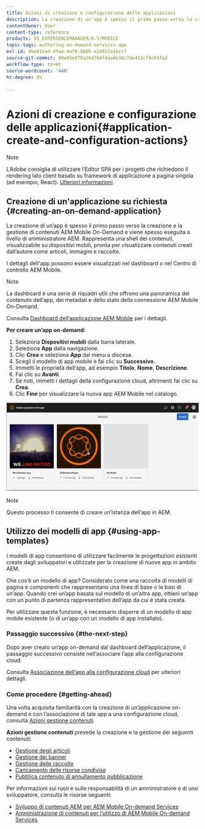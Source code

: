```yaml
---
title: Azioni di creazione e configurazione delle applicazioni
description: La creazione di un’app è spesso il primo passo verso la creazione e la gestione di contenuti AEM Mobile On-Demand. Per ulteriori informazioni, segui questa pagina.
contentOwner: User
content-type: reference
products: SG_EXPERIENCEMANAGER/6.5/MOBILE
topic-tags: authoring-on-demand-services-app
exl-id: dbe81ead-dfaa-4af0-9b66-a14917a1bcc7
source-git-commit: 80e85ed78a26d784f4aa8e36c7de413cf9c03fa2
workflow-type: tm+mt
source-wordcount: '440'
ht-degree: 0%

---
```


# Azioni di creazione e configurazione delle applicazioni{#application-create-and-configuration-actions}

>[!NOTE]
>
>L’Adobe consiglia di utilizzare l’Editor SPA per i progetti che richiedono il rendering lato client basato su framework di applicazione a pagina singola (ad esempio, React). [Ulteriori informazioni](/help/sites-developing/spa-overview.md).

## Creazione di un&#39;applicazione su richiesta {#creating-an-on-demand-application}

La creazione di un’app è spesso il primo passo verso la creazione e la gestione di contenuti AEM Mobile On-Demand e viene spesso eseguita a livello di amministratore AEM. Rappresenta una shell dei contenuti, visualizzabile su dispositivi mobili, pronta per visualizzare contenuti creati dall’autore come articoli, immagini e raccolte.

I dettagli dell&#39;app possono essere visualizzati nel dashboard o nel Centro di controllo AEM Mobile.

>[!NOTE]
>
>La dashboard è una serie di riquadri utili che offrono una panoramica del contenuto dell’app, dei metadati e dello stato della connessione AEM Mobile On-Demand.
>
>Consulta [Dashboard dell’applicazione AEM Mobile](/help/mobile/mobile-apps-ondemand-application-dashboard.md) per i dettagli.

**Per creare un’app on-demand:**

1. Seleziona **Dispositivi mobili** dalla barra laterale.
1. Seleziona **App** dalla navigazione.
1. Clic **Crea** e seleziona **App** dal menu a discesa.
1. Scegli il modello di app mobile e fai clic su **Successivo**.
1. Immetti le proprietà dell’app, ad esempio **Titolo**, **Nome**, **Descrizione**.
1. Fai clic su **Avanti**.
1. Se noti, immetti i dettagli della configurazione cloud, altrimenti fai clic su **Crea**.
1. Clic **Fine** per visualizzare la nuova app AEM Mobile nel catalogo.

![chlimage_1](assets/chlimage_1.gif)

>[!NOTE]
>
>Questo processo ti consente di creare un’istanza dell’app in AEM.

## Utilizzo dei modelli di app {#using-app-templates}

I modelli di app consentono di utilizzare facilmente le progettazioni esistenti create dagli sviluppatori e utilizzate per la creazione di nuove app in ambito AEM.

Che cos’è un modello di app? Consideralo come una raccolta di modelli di pagina e componenti che rappresentano una linea di base o le basi di un’app.
Quando crei un’app basata sul modello di un’altra app, ottieni un’app con un punto di partenza rappresentativo dell’app da cui è stata creata.

Per utilizzare questa funzione, è necessario disporre di un modello di app mobile esistente (o di un’app con un modello di app installato).

### Passaggio successivo {#the-next-step}

Dopo aver creato un’app on-demand dal dashboard dell’applicazione, il passaggio successivo consiste nell’associare l’app alla configurazione cloud.

Consulta [Associazione dell’app alla configurazione cloud](/help/mobile/mobile-on-demand-associating-an-on-demand-app-to-cloud-configuration.md) per ulteriori dettagli.

### Come procedere {#getting-ahead}

Una volta acquisita familiarità con la creazione di un’applicazione on-demand e con l’associazione di tale app a una configurazione cloud, consulta [Azioni gestione contenuti](/help/mobile/mobile-apps-ondemand-manage-content-ondemand.md).

**Azioni gestione contenuti** prevede la creazione e la gestione dei seguenti contenuti:

* [Gestione degli articoli](/help/mobile/mobile-on-demand-managing-articles.md)
* [Gestione dei banner](/help/mobile/mobile-on-demand-managing-banners.md)
* [Gestione delle raccolte](/help/mobile/mobile-on-demand-managing-collections.md)
* [Caricamento delle risorse condivise](/help/mobile/mobile-on-demand-shared-resources.md)
* [Pubblica contenuto di annullamento pubblicazione](/help/mobile/mobile-on-demand-publishing-unpublishing.md)

Per informazioni sui ruoli e sulle responsabilità di un amministratore e di uno sviluppatore, consulta le risorse seguenti:

* [Sviluppo di contenuti AEM per AEM Mobile On-demand Services](/help/mobile/aem-mobile-on-demand.md)
* [Amministrazione di contenuti per l’utilizzo di AEM Mobile On-demand Services](/help/mobile/aem-mobile.md)
